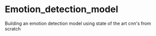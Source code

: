 # Emotion_detection_model
 Building an emotion detection model using state of the art cnn's from scratch
